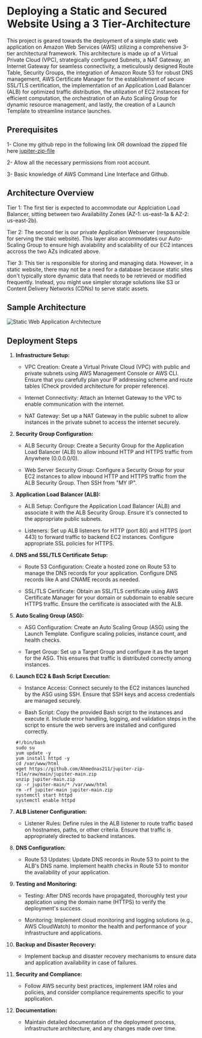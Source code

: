 # Deploying a Static and Secured Website Using a 3 Tier-Architecture
This project is geared towards the deployment of a simple static web application on Amazon Web Services (AWS) utilizing a comprehensive 3-tier architectural framework. This architecture is made up of a Virtual Private Cloud (VPC), strategically configured Subnets, a NAT Gateway, an Internet Gateway for seamless connectivity, a meticulously designed Route Table, Security Groups, the integration of Amazon Route 53 for robust DNS management, AWS Certificate Manager for the establishment of secure SSL/TLS certification, the implementation of an Application Load Balancer (ALB) for optimized traffic distribution, the utilization of EC2 instances for efficient computation, the orchestration of an Auto Scaling Group for dynamic resource management, and lastly, the creation of a Launch Template to streamline instance launches.

## Prerequisites
1- Clone my github repo in the following link OR download the zipped file here [jupiter-zip-file](https://github.com/Ahmednas211/jupiter-zip-file)

2- Allow all the necessary permissions from root account.

3- Basic knowledge of AWS Command Line Interface and Github.

## Architecture Overview
Tier 1: The first tier is expected to accommodate our Applciation Load Balancer, sitting between two Availability Zones (AZ-1: us-east-1a & AZ-2: us-east-2b).

Tier 2: The second tier is our private Application Webserver (resposnsible for serving the staic website). This layer also accommodates our Auto-Scaling Group to ensure high avalability and scalability of our EC2 intances accross the two AZs indicated above. 

Tier 3: This tier is responsible for storing and managing data. However, in a static website, there may not be a need for a database because static sites don't typically store dynamic data that needs to be retrieved or modified frequently. Instead, you might use simpler storage solutions like S3 or Content Delivery Networks (CDNs) to serve static assets.

## Sample Architecture

![Static Web Application Architecture](https://i.imgur.com/Z1o1RnL.png)

## Deployment Steps

1. **Infrastructure Setup:**

    - VPC Creation: Create a Virtual Private Cloud (VPC) with public and private subnets using AWS Management Console or AWS CLI. Ensure that you carefully plan your IP addressing scheme and route tables (Check provided architecture for proper reference).

    - Internet Connectivity: Attach an Internet Gateway to the VPC to enable communication with the internet.

    - NAT Gateway: Set up a NAT Gateway in the public subnet to allow instances in the private subnet to access the internet securely.

2. **Security Group Configuration:**

    - ALB Security Group: Create a Security Group for the Application Load Balancer (ALB) to allow inbound HTTP and HTTPS traffic from Anywhere (0.0.0.0/0).

    - Web Server Security Group: Configure a Security Group for your EC2 instances to allow inbound HTTP and HTTPS traffic from the ALB Security Group. Then SSH from "MY IP".

3. **Application Load Balancer (ALB):**

    - ALB Setup: Configure the Application Load Balancer (ALB) and associate it with the ALB Security Group. Ensure it's connected to the appropriate public subnets.

    - Listeners: Set up ALB listeners for HTTP (port 80) and HTTPS (port 443) to forward traffic to backend EC2 instances. Configure appropriate SSL policies for HTTPS.

4. **DNS and SSL/TLS Certificate Setup:**

    - Route 53 Configuration: Create a hosted zone on Route 53 to manage the DNS records for your application. Configure DNS records like A and CNAME records as needed.

    - SSL/TLS Certificate: Obtain an SSL/TLS certificate using AWS Certificate Manager for your domain or subdomain to enable secure HTTPS traffic. Ensure the certificate is associated with the ALB.

5. **Auto Scaling Group (ASG):**

    - ASG Configuration: Create an Auto Scaling Group (ASG) using the Launch Template. Configure scaling policies, instance count, and health checks.

    - Target Group: Set up a Target Group and configure it as the target for the ASG. This ensures that traffic is distributed correctly among instances.

6. **Launch EC2 & Bash Script Execution:**

    - Instance Access: Connect securely to the EC2 instances launched by the ASG using SSH. Ensure that SSH keys and access credentials are managed securely.

    - Bash Script: Copy the provided Bash script to the instances and execute it. Include error handling, logging, and validation steps in the script to ensure the web servers are installed and configured correctly.

    ```
    #!/bin/bash
    sudo su
    yum update -y 
    yum install httpd -y
    cd /var/www/html
    wget https://github.com/Ahmednas211/jupiter-zip-file/raw/main/jupiter-main.zip
    unzip jupiter-main.zip
    cp -r jupiter-main/* /var/www/html
    rm -rf jupiter-main jupiter-main.zip
    systemctl start httpd
    systemctl enable httpd

    ```

7. **ALB Listener Configuration:**

    - Listener Rules: Define rules in the ALB listener to route traffic based on hostnames, paths, or other criteria. Ensure that traffic is appropriately directed to backend instances.

8. **DNS Configuration:**

    - Route 53 Updates: Update DNS records in Route 53 to point to the ALB's DNS name. Implement health checks in Route 53 to monitor the availability of your application.

9. **Testing and Monitoring:**

    - Testing: After DNS records have propagated, thoroughly test your application using the domain name (HTTPS) to verify the deployment's success.
  
    - Monitoring: Implement cloud monitoring and logging solutions (e.g., AWS CloudWatch) to monitor the health and performance of your infrastructure and applications.

10. **Backup and Disaster Recovery:**

    - Implement backup and disaster recovery mechanisms to ensure data and application availability in case of failures.

11. **Security and Compliance:**

    - Follow AWS security best practices, implement IAM roles and policies, and consider compliance requirements specific to your application.

12. **Documentation:**

    - Maintain detailed documentation of the deployment process, infrastructure architecture, and any changes made over time.
   

